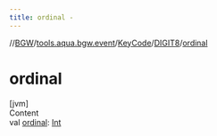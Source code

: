 ```yaml
---
title: ordinal -
---
```

//[BGW](../../../../index.md)/[tools.aqua.bgw.event](../../index.md)/[KeyCode](../index.md)/[DIGIT8](index.md)/[ordinal](ordinal.md)



# ordinal  
[jvm]  
Content  
val [ordinal](ordinal.md): [Int](https://kotlinlang.org/api/latest/jvm/stdlib/kotlin/-int/index.html)  



